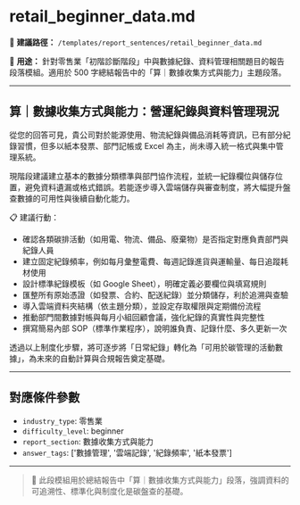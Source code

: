 # retail_beginner_data.md

📁 **建議路徑：** `/templates/report_sentences/retail_beginner_data.md`

🔖 **用途：** 針對零售業「初階診斷階段」中與數據紀錄、資料管理相關題目的報告段落模組。適用於 500 字總結報告中的「算｜數據收集方式與能力」主題段落。

---

## 算｜數據收集方式與能力：營運紀錄與資料管理現況

從您的回答可見，貴公司對於能源使用、物流紀錄與備品消耗等資訊，已有部分紀錄習慣，但多以紙本發票、部門記帳或 Excel 為主，尚未導入統一格式與集中管理系統。

現階段建議建立基本的數據分類標準與部門協作流程，並統一紀錄欄位與儲存位置，避免資料遺漏或格式錯誤。若能逐步導入雲端儲存與審查制度，將大幅提升盤查數據的可用性與後續自動化能力。

📋 建議行動：
- 確認各類碳排活動（如用電、物流、備品、廢棄物）是否指定對應負責部門與紀錄人員
- 建立固定紀錄頻率，例如每月彙整電費、每週記錄進貨與運輸量、每日追蹤耗材使用
- 設計標準紀錄模板（如 Google Sheet），明確定義必要欄位與填寫規則
- 匯整所有原始憑證（如發票、合約、配送紀錄）並分類儲存，利於追溯與查驗
- 導入雲端資料夾結構（依主題分類），並設定存取權限與定期備份流程
- 推動部門間數據對帳與每月小組回顧會議，強化紀錄的真實性與完整性
- 撰寫簡易內部 SOP（標準作業程序），說明誰負責、記錄什麼、多久更新一次

透過以上制度化步驟，將可逐步將「日常紀錄」轉化為「可用於碳管理的活動數據」，為未來的自動計算與合規報告奠定基礎。

---

## 對應條件參數

- `industry_type`: 零售業
- `difficulty_level`: beginner
- `report_section`: 數據收集方式與能力
- `answer_tags`: ['數據管理', '雲端記錄', '紀錄頻率', '紙本發票']

---

> 📌 此段模組用於總結報告中「算｜數據收集方式與能力」段落，強調資料的可追溯性、標準化與制度化是碳盤查的基礎。
